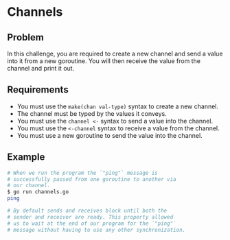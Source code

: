 # Channels

## Problem

In this challenge, you are required to create a new channel and send a value into it from a new goroutine. You will then receive the value from the channel and print it out.

## Requirements

- You must use the `make(chan val-type)` syntax to create a new channel.
- The channel must be typed by the values it conveys.
- You must use the `channel <-` syntax to send a value into the channel.
- You must use the `<-channel` syntax to receive a value from the channel.
- You must use a new goroutine to send the value into the channel.

## Example

```sh
# When we run the program the `"ping"` message is
# successfully passed from one goroutine to another via
# our channel.
$ go run channels.go 
ping

# By default sends and receives block until both the
# sender and receiver are ready. This property allowed
# us to wait at the end of our program for the `"ping"`
# message without having to use any other synchronization.

```